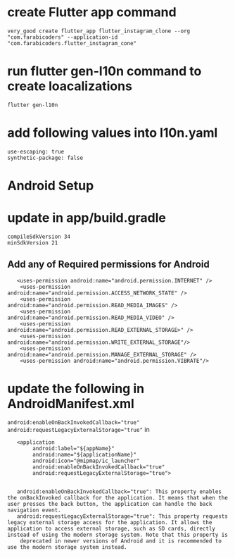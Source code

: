 # create Flutter app command
```
very_good create flutter_app flutter_instagram_clone --org "com.farabicoders" --application-id "com.farabicoders.flutter_instagram_cone"
```

# run flutter gen-l10n command to create loacalizations
```
flutter gen-l10n
```

# add following values into l10n.yaml
```
use-escaping: true
synthetic-package: false
```

# Android Setup

# update in app/build.gradle
```
compileSdkVersion 34
minSdkVersion 21
```

## Add any of Required permissions for Android

```
   <uses-permission android:name="android.permission.INTERNET" />
    <uses-permission android:name="android.permission.ACCESS_NETWORK_STATE" />
    <uses-permission android:name="android.permission.READ_MEDIA_IMAGES" />
    <uses-permission android:name="android.permission.READ_MEDIA_VIDEO" />
    <uses-permission android:name="android.permission.READ_EXTERNAL_STORAGE>" />
    <uses-permission android:name="android.permission.WRITE_EXTERNAL_STORAGE"/>
    <uses-permission android:name="android.permission.MANAGE_EXTERNAL_STORAGE" />
    <uses-permission android:name="android.permission.VIBRATE"/>
```

# update the following in AndroidManifest.xml
`
 android:enableOnBackInvokedCallback="true"
 `
 `
 android:requestLegacyExternalStorage="true"
 `
in

```
   <application
        android:label="${appName}"
        android:name="${applicationName}"
        android:icon="@mipmap/ic_launcher"
        android:enableOnBackInvokedCallback="true"
        android:requestLegacyExternalStorage="true">
```

<code>
   android:enableOnBackInvokedCallback="true": This property enables the onBackInvoked callback for the application. It means that when the user presses the back button, the application can handle the back navigation event.
   android:requestLegacyExternalStorage="true": This property requests legacy external storage access for the application. It allows the application to access external storage, such as SD cards, directly instead of using the modern storage system. Note that this property is 
    deprecated in newer versions of Android and it is recommended to use the modern storage system instead.
</code>
